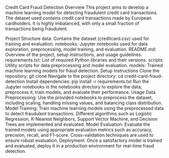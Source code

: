 Credit Card Fraud Detection
Overview
This project aims to develop a machine learning model for detecting fraudulent credit card transactions. The dataset used contains credit card transactions made by European cardholders. It is highly imbalanced, with only a small fraction of transactions being fraudulent.

Project Structure
data: Contains the dataset (creditcard.csv) used for training and evaluation.
notebooks: Jupyter notebooks used for data exploration, preprocessing, model training, and evaluation.
README.md: Overview of the project, setup instructions, and usage guidelines.
requirements.txt: List of required Python libraries and their versions.
scripts: Utility scripts for data preprocessing and model evaluation.
models: Trained machine learning models for fraud detection.
Setup Instructions
Clone the repository: git clone <repository-url>
Navigate to the project directory: cd credit-card-fraud-detection
Install dependencies: pip install -r requirements.txt
Run the Jupyter notebooks in the notebooks directory to explore the data, preprocess it, train models, and evaluate their performance.
Usage
Data Preprocessing: Use the provided notebooks to preprocess the dataset, including scaling, handling missing values, and balancing class distribution.
Model Training: Train machine learning models using the preprocessed data to detect fraudulent transactions. Different algorithms such as Logistic Regression, K-Nearest Neighbors, Support Vector Machine, and Decision Trees are implemented and evaluated.
Model Evaluation: Evaluate the trained models using appropriate evaluation metrics such as accuracy, precision, recall, and F1-score. Cross-validation techniques are used to ensure robust evaluation.
Deployment: Once a satisfactory model is trained and evaluated, deploy it in a production environment for real-time fraud detection.
